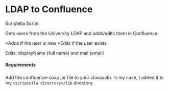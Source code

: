 # LDAP to Confluence
Scriptella Script

Gets users from the University LDAP and adds/edits them in Confluence.

*Adds if the user is new
*Edits if the user exists

Edits: displayName (full name) and mail (email)

##### Requirements
Add the confluence-soap jar file to your classpath. In my case, I added it to my ```<scriptella directory>/lib``` directory.
